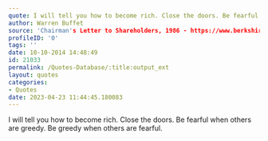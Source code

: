 ```yaml
---
quote: I will tell you how to become rich. Close the doors. Be fearful when others are greedy. Be greedy when others are fearful.
author: Warren Buffet
source: 'Chairman's Letter to Shareholders, 1986 - https://www.berkshirehathaway.com/letters/1986.html'
profileID: '0'
tags: ''
date: 10-10-2014 14:48:49
id: 21033
permalink: /Quotes-Database/:title:output_ext
layout: quotes
categories:
- Quotes
date: 2023-04-23 11:44:45.180083
---
```

I will tell you how to become rich. Close the doors. Be fearful when others are greedy. Be greedy when others are fearful.